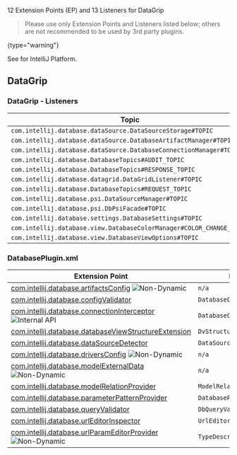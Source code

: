 [//]: # (title: DataGrip Extension Point and Listener List)

<!-- Copyright 2000-2022 JetBrains s.r.o. and other contributors. Use of this source code is governed by the Apache 2.0 license that can be found in the LICENSE file. -->

12 Extension Points (EP) and 13 Listeners for DataGrip

 > Please use only Extension Points and Listeners listed below; others are not recommended to be used by 3rd party plugins.
 >
 {type="warning"}

See [](extension_point_list.md) for IntelliJ Platform.

<include src="extension_point_list.md" include-id="ep_list_legend"></include>

## DataGrip

### DataGrip - Listeners

| Topic | Listener |
|-------|----------|
| `com.intellij.database.dataSource.DataSourceStorage#TOPIC`| `com.intellij.database.dataSource.DataSourceStorage.Listener` |
| `com.intellij.database.dataSource.DatabaseArtifactManager#TOPIC`| `com.intellij.database.dataSource.DatabaseArtifactManager.ArtifactListener` |
| `com.intellij.database.dataSource.DatabaseConnectionManager#TOPIC`| `com.intellij.database.dataSource.DatabaseConnectionManager.Listener` |
| `com.intellij.database.DatabaseTopics#AUDIT_TOPIC`| `com.intellij.database.datagrid.DataAuditor` |
| `com.intellij.database.DatabaseTopics#RESPONSE_TOPIC`| `com.intellij.database.datagrid.DataConsumer` |
| `com.intellij.database.datagrid.DataGridListener#TOPIC`| `com.intellij.database.datagrid.DataGridListener` |
| `com.intellij.database.DatabaseTopics#REQUEST_TOPIC`| `com.intellij.database.datagrid.DataProducer` |
| `com.intellij.database.psi.DataSourceManager#TOPIC`| `com.intellij.database.psi.DataSourceManager.Listener` |
| `com.intellij.database.psi.DbPsiFacade#TOPIC`| `com.intellij.database.psi.DbPsiFacade.Listener` |
| `com.intellij.database.settings.DatabaseSettings#TOPIC`| `com.intellij.database.settings.DatabaseSettings.Listener` |
| `com.intellij.database.view.DatabaseColorManager#COLOR_CHANGE_TOPIC`| `com.intellij.database.view.DatabaseColorManager.ColorChangeListener` |
| `com.intellij.database.view.DatabaseViewOptions#TOPIC`| `java.lang.Runnable` |

### DatabasePlugin.xml

| Extension Point | Implementation |
|-----------------|----------------|
| [com.intellij.database.artifactsConfig](https://jb.gg/ipe?extensions=com.intellij.database.artifactsConfig) ![Non-Dynamic][non-dynamic] | `n/a` |
| [com.intellij.database.configValidator](https://jb.gg/ipe?extensions=com.intellij.database.configValidator) | `DatabaseConfigValidator` |
| [com.intellij.database.connectionInterceptor](https://jb.gg/ipe?extensions=com.intellij.database.connectionInterceptor) ![Internal API][internal] | `DatabaseConnectionInterceptor` |
| [com.intellij.database.databaseViewStructureExtension](https://jb.gg/ipe?extensions=com.intellij.database.databaseViewStructureExtension) | `DvStructureExtension` |
| [com.intellij.database.dataSourceDetector](https://jb.gg/ipe?extensions=com.intellij.database.dataSourceDetector) | `DataSourceDetector` |
| [com.intellij.database.driversConfig](https://jb.gg/ipe?extensions=com.intellij.database.driversConfig) ![Non-Dynamic][non-dynamic] | `n/a` |
| [com.intellij.database.modelExternalData](https://jb.gg/ipe?extensions=com.intellij.database.modelExternalData) ![Non-Dynamic][non-dynamic] | `n/a` |
| [com.intellij.database.modelRelationProvider](https://jb.gg/ipe?extensions=com.intellij.database.modelRelationProvider) | `ModelRelationProvider` |
| [com.intellij.database.parameterPatternProvider](https://jb.gg/ipe?extensions=com.intellij.database.parameterPatternProvider) | `DatabaseParameterPatternProvider` |
| [com.intellij.database.queryValidator](https://jb.gg/ipe?extensions=com.intellij.database.queryValidator) | `DbQueryValidator` |
| [com.intellij.database.urlEditorInspector](https://jb.gg/ipe?extensions=com.intellij.database.urlEditorInspector) | `UrlEditorInspector` |
| [com.intellij.database.urlParamEditorProvider](https://jb.gg/ipe?extensions=com.intellij.database.urlParamEditorProvider) ![Non-Dynamic][non-dynamic] | `TypeDescriptorFactory` |

[experimental]: https://img.shields.io/badge/-Experimental_API-red?style=flat-square
[internal]: https://img.shields.io/badge/-Internal_API-darkred?style=flat-square
[project-level]: https://img.shields.io/badge/-Project--Level-blue?style=flat-square
[non-dynamic]: https://img.shields.io/badge/-Non--Dynamic-orange?style=flat-square
[deprecated]: https://img.shields.io/badge/-Deprecated-lightgrey?style=flat-square
